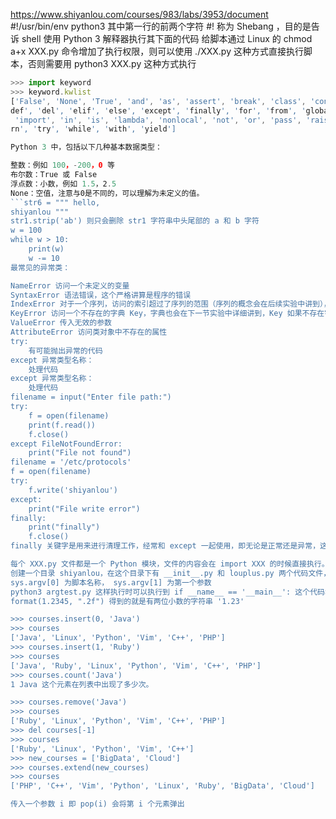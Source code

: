 https://www.shiyanlou.com/courses/983/labs/3953/document
#!/usr/bin/env python3
其中第一行的前两个字符 #! 称为 Shebang ，目的是告诉 shell 使用 Python 3 解释器执行其下面的代码 
给脚本通过 Linux 的 chmod a+x XXX.py 命令增加了执行权限，则可以使用 ./XXX.py 这种方式直接执行脚本，否则需要用 python3 XXX.py 这种方式执行
```js
>>> import keyword
>>> keyword.kwlist
['False', 'None', 'True', 'and', 'as', 'assert', 'break', 'class', 'continue', '
def', 'del', 'elif', 'else', 'except', 'finally', 'for', 'from', 'global', 'if',
 'import', 'in', 'is', 'lambda', 'nonlocal', 'not', 'or', 'pass', 'raise', 'retu
rn', 'try', 'while', 'with', 'yield']

Python 3 中，包括以下几种基本数据类型：

整数：例如 100，-200，0 等
布尔数：True 或 False
浮点数：小数，例如 1.5，2.5
None：空值，注意与0是不同的，可以理解为未定义的值。
```str6 = """ hello, 
shiyanlou """
str1.strip('ab') 则只会删除 str1 字符串中头尾部的 a 和 b 字符
w = 100
while w > 10:
    print(w)
    w -= 10
最常见的异常类：

NameError 访问一个未定义的变量
SyntaxError 语法错误，这个严格讲算是程序的错误
IndexError 对于一个序列，访问的索引超过了序列的范围（序列的概念会在后续实验中讲到），可以理解为我的序列里只有三个元素，但要访问第4个
KeyError 访问一个不存在的字典 Key，字典也会在下一节实验中详细讲到，Key 如果不存在字典就会抛出这个异常
ValueError 传入无效的参数
AttributeError 访问类对象中不存在的属性
try:
    有可能抛出异常的代码
except 异常类型名称：
    处理代码
except 异常类型名称：
    处理代码
filename = input("Enter file path:")
try:
    f = open(filename)
    print(f.read())
    f.close()
except FileNotFoundError:
    print("File not found")
filename = '/etc/protocols'
f = open(filename)
try:
    f.write('shiyanlou')
except:
    print("File write error")
finally:
    print("finally")
    f.close()
finally 关键字是用来进行清理工作，经常和 except 一起使用，即无论是正常还是异常，这段代码都会执行。raise ValueError() 外部的代码就可以使用 except ValueError 进行捕获和处理了

每个 XXX.py 文件都是一个 Python 模块，文件的内容会在 import XXX 的时候直接执行。对于文件夹，Python 中可以识别成一个包，前提是这个文件夹中有一个 __init__.py 文件，文件中可以不用写任何内容。
创建一个目录 shiyanlou，在这个目录下有 __init__.py 和 louplus.py 两个代码文件，我们想要引入 louplus.py 文件就可以用 import shiyanlou.louplus 这种代码来引入，前提是 shiyanlou 目录已经放到了 Python 模块搜索的默认路径下了  sys.path
sys.argv[0] 为脚本名称， sys.argv[1] 为第一个参数 
python3 argtest.py 这样执行时可以执行到 if __name__ == '__main__': 这个代码块中 for 循环的内容，当通过 import argtest 作为模块导入到其他代码文件时不会执行if __name__ == '__main__':中的内容。
format(1.2345, ".2f") 得到的就是有两位小数的字符串 '1.23'

>>> courses.insert(0, 'Java')
>>> courses
['Java', 'Linux', 'Python', 'Vim', 'C++', 'PHP']
>>> courses.insert(1, 'Ruby')
>>> courses
['Java', 'Ruby', 'Linux', 'Python', 'Vim', 'C++', 'PHP']
>>> courses.count('Java')
1 Java 这个元素在列表中出现了多少次。

>>> courses.remove('Java')
>>> courses
['Ruby', 'Linux', 'Python', 'Vim', 'C++', 'PHP']
>>> del courses[-1]
>>> courses
['Ruby', 'Linux', 'Python', 'Vim', 'C++']
>>> new_courses = ['BigData', 'Cloud']
>>> courses.extend(new_courses)
>>> courses
['PHP', 'C++', 'Vim', 'Python', 'Linux', 'Ruby', 'BigData', 'Cloud']

传入一个参数 i 即 pop(i) 会将第 i 个元素弹出





